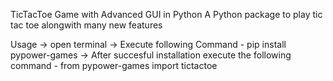 TicTacToe Game with Advanced GUI in Python
A Python package to play tic tac toe alongwith many new features

Usage
-> open terminal
-> Execute following Command - pip install pypower-games
-> After succesful installation execute the following command - from pypower-games import tictactoe